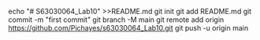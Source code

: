 echo "# S63030064_Lab10" >>README.md
git init
git add README.md
git commit -m "first commit"
git branch -M main
git remote add origin https://github.com/Pichayes/s63030064_Lab10.git
git push -u origin main
